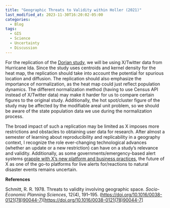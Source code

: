 ```yaml
---
title: "Geographic Threats to Validity within Holler (2021)"
last_modified_at: 2023-11-30T16:20:02-05:00
categories:
  - Blog
tags:
  - GIS
  - Science
  - Uncertainty
  - Discussion
---
```


For the replication of the [Dorian study](https://github.com/GIS4DEV/OR-Dorian), we will be using X/Twitter data from Hurricane Ida. 
Since the study uses centroids and kernel density for the heat map, the replication should take into account the potential for spurious location and diffusion.
The replication should also emphasize the importance of normalization, as the heat map could just reflect population dynamics.
The different normalization method (having to use Census API instead of X/Twitter data) may make it harder for us to compare certain figures to the original study.
Additionally, the hot spot/cluster figure of the study may be affected by the modifiable areal unit problem, so we should be aware of the state population data we use during the normalization process.

The broad impact of such a replication may be limited as X imposes more restrictions and obstacles to obtaining user data for research. 
After almost a semester of learning about reproducibility and replicability in a geography context, I recognize the role ever-changing technological advances (whether an update or a new restriction) can have on a study’s relevance and validity. 
Additionally, as some governments/emergency-based alert systems [grapple with X’s new platform and business practices](https://www.reuters.com/world/europe/twitter-not-suited-emergency-communications-dutch-say-after-storm-2023-07-05/), the future of X as one of the go-to platforms for live alerts for/reactions to natural disaster events remains uncertain.


**References**

Schmitt, R. R. 1978. Threats to validity involving geographic space. *Socio-Economic Planning Sciences*, 12(4), 191–195. (https://doi.org/10.1016/0038-0121(78)90044-7)[https://doi.org/10.1016/0038-0121(78)90044-7]